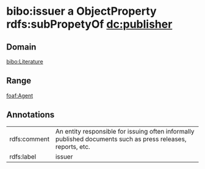 # bibo:issuer a ObjectProperty rdfs:subPropetyOf [dc:publisher](/dc/terms/publisher)

## Domain

[bibo:Literature](/ontology/bibo/Literature)

## Range

[foaf:Agent](/foaf/0.1/Agent)

## Annotations

|||
|-----|-----|
|rdfs:comment|An entity responsible for issuing often informally published documents such as press releases, reports, etc.|
|rdfs:label|issuer|

